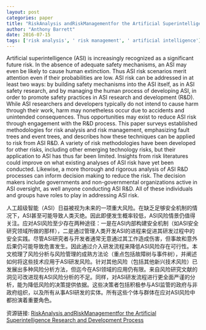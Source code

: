 ```yaml
---
layout: post
categories: paper
title: "RiskAnalysis andRiskManagementfor the Artificial Superintelligence Research and Development Process"
author: "Anthony Barrett"
date: 2016-07-15
tags: ['risk analysis', ' risk management', ' artificial intelligence']
---
```


Artificial superintelligence (ASI) is increasingly recognized as a significant future risk. In the absence of adequate safety mechanisms, an ASI may even be likely to cause human extinction. Thus ASI risk scenarios merit attention even if their probabilities are low. ASI risk can be addressed in at least two ways: by building safety mechanisms into the ASI itself, as in ASI safety research, and by managing the human process of developing ASI, in order to promote safety practices in ASI research and development (R&D). While ASI researchers and developers typically do not intend to cause harm through their work, harm may nonetheless occur due to accidents and unintended consequences. Thus opportunities may exist to reduce ASI risk through engagement with the R&D process. This paper surveys established methodologies for risk analysis and risk management, emphasizing fault trees and event trees, and describes how these techniques can be applied to risk from ASI R&D. A variety of risk methodologies have been developed for other risks, including other emerging technology risks, but their application to ASI has thus far been limited. Insights from risk literatures could improve on what existing analyses of ASI risk have yet been conducted. Likewise, a more thorough and rigorous analysis of ASI R&D processes can inform decision making to reduce the risk. The decision makers include governments and non-governmental organizations active in ASI oversight, as well anyone conducting ASI R&D. All of these individuals and groups have roles to play in addressing ASI risk.

人工超级智能（ASI）日益被视为未来的一项重大风险。在缺乏足够安全机制的情况下，ASI甚至可能导致人类灭绝。因此即便发生概率较低，ASI风险情景仍值得关注。应对ASI风险至少存在两种途径：一是在ASI内部构建安全机制（如ASI安全研究领域所做的那样），二是通过管理人类开发ASI的进程来促进其研发过程中的安全实践。尽管ASI研究者与开发者通常无意通过其工作造成伤害，但事故和意外后果仍可能导致危害发生。因此通过介入研发流程来降低ASI风险存在可行性。本文梳理了风险分析与风险管理的成熟方法论（重点包括故障树与事件树），并阐述如何将这些技术应用于ASI研发风险。针对其他风险（包括其他新兴技术风险）已发展出多种风险分析方法，但迄今在ASI领域的应用仍有限。来自风险研究文献的洞见可改进现有ASI风险分析的不足。同样，对ASI研发流程进行更全面严谨的分析，能为降低风险的决策提供依据。这些决策者包括积极参与ASI监管的政府与非政府组织，以及所有从事ASI研发的实体。所有这些个体与群体在应对ASI风险中都扮演着重要角色。

资源链接: [RiskAnalysis andRiskManagementfor the Artificial Superintelligence Research and Development Process](https://papers.ssrn.com/sol3/papers.cfm?abstract_id=2807358)
